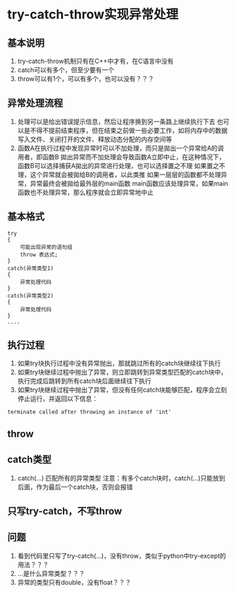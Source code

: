 # try-catch-throw实现异常处理

## 基本说明
1. try-catch-throw机制只有在C++中才有，在C语言中没有
2. catch可以有多个，但至少要有一个
3. throw可以有1个，可以有多个，也可以没有？？？


## 异常处理流程
1. 处理可以是给出错误提示信息，然后让程序换到另一条路上继续执行下去
也可以是不得不提前结束程序，但在结束之前做一些必要工作，如将内存中的数据写入文件、关闭打开的文件、释放动态分配的内存空间等
2. 函数A在执行过程中发现异常时可以不加处理，而只是拋出一个异常给A的调用者，即函数B
拋出异常而不加处理会导致函数A立即中止，在这种情况下，函数B可以选择捕获A拋出的异常进行处理，也可以选择置之不理
如果置之不理，这个异常就会被拋给B的调用者，以此类推
如果一层层的函数都不处理异常，异常最终会被拋给最外层的main函数
main函数应该处理异常，如果main函数也不处理异常，那么程序就会立即异常地中止


## 基本格式
```
try
{
    可能出现异常的语句组
    throw 表达式;
}
catch(异常类型1)
{
    异常处理代码
}
catch(异常类型2)
{
    异常处理代码
}
....
```


## 执行过程
1. 如果try块执行过程中没有异常抛出，那就跳过所有的catch块继续往下执行
2. 如果try块继续过程中抛出了异常，则立即跳转到异常类型匹配的catch块中，执行完成后跳转到所有catch块后面继续往下执行
3. 如果try块继续过程中抛出了异常，但没有任何catch块能够匹配，程序会立刻停止运行，并返回以下信息：
```
terminate called after throwing an instance of 'int'
```


## throw


## catch类型
1. catch(...)
匹配所有的异常类型
注意：有多个catch块时，catch(...)只能放到后面，作为最后一个catch块，否则会报错


## 只写try-catch，不写throw


## 问题
1. 看到代码里只写了try-catch(...)，没有throw，类似于python中try-except的用法？？？
2. ...是什么异常类型？？？
3. 异常的类型只有double，没有float？？？
